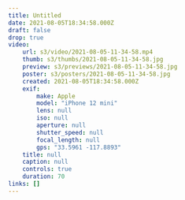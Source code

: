 ```yaml
---
title: Untitled
date: 2021-08-05T18:34:58.000Z
draft: false
drop: true
video:
    url: s3/video/2021-08-05-11-34-58.mp4
    thumb: s3/thumbs/2021-08-05-11-34-58.jpg
    preview: s3/previews/2021-08-05-11-34-58.jpg
    poster: s3/posters/2021-08-05-11-34-58.jpg
    created: 2021-08-05T18:34:58.000Z
    exif:
        make: Apple
        model: "iPhone 12 mini"
        lens: null
        iso: null
        aperture: null
        shutter_speed: null
        focal_length: null
        gps: "33.5961 -117.8893"
    title: null
    caption: null
    controls: true
    duration: 70
links: []
---
```

